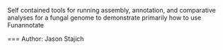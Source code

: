 Self contained tools for running assembly, annotation, and comparative analyses for a fungal genome to demonstrate primarily how to use Funannotate

===
Author: Jason Stajich
